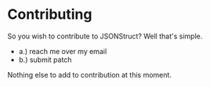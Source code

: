 # Contributing

So you wish to contribute to JSONStruct? Well that's simple.

* a.) reach me over my email 
* b.) submit patch

Nothing else to add to contribution at this moment.